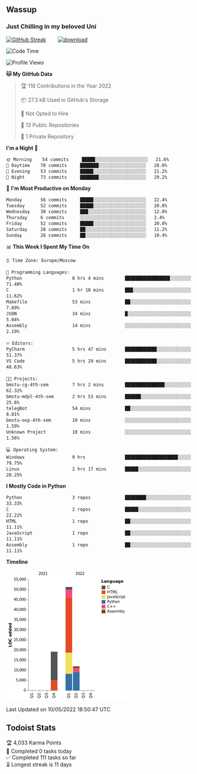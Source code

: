 ## Wassup 
### Just Chilling in my beloved Uni 

<!--
-->

[![GitHub Streak](http://github-readme-streak-stats.herokuapp.com?user=archeoss&theme=shades-of-purple&hide_border=true&date_format=j%20M%5B%20Y%5D)](https://git.io/streak-stats)&nbsp;&nbsp;&nbsp;&nbsp;&nbsp;&nbsp;&nbsp;&nbsp;[![download](https://user-images.githubusercontent.com/68448737/147796309-d8b65b1d-4dde-40d9-b03a-2b42aaa6cd43.jpeg)
](https://bmstu.ru/)

<!--START_SECTION:waka-->
![Code Time](http://img.shields.io/badge/Code%20Time-0-blue)

![Profile Views](http://img.shields.io/badge/Profile%20Views-2-blue)

**🐱 My GitHub Data** 

> 🏆 118 Contributions in the Year 2022
 > 
> 📦 27.3 kB Used in GitHub's Storage 
 > 
> 🚫 Not Opted to Hire
 > 
> 📜 13 Public Repositories 
 > 
> 🔑 1 Private Repository 
 > 
**I'm a Night 🦉** 

```text
🌞 Morning    54 commits     █████░░░░░░░░░░░░░░░░░░░░   21.6% 
🌆 Daytime    70 commits     ███████░░░░░░░░░░░░░░░░░░   28.0% 
🌃 Evening    53 commits     █████░░░░░░░░░░░░░░░░░░░░   21.2% 
🌙 Night      73 commits     ███████░░░░░░░░░░░░░░░░░░   29.2%

```
📅 **I'm Most Productive on Monday** 

```text
Monday       56 commits     █████░░░░░░░░░░░░░░░░░░░░   22.4% 
Tuesday      52 commits     █████░░░░░░░░░░░░░░░░░░░░   20.8% 
Wednesday    30 commits     ███░░░░░░░░░░░░░░░░░░░░░░   12.0% 
Thursday     6 commits      ░░░░░░░░░░░░░░░░░░░░░░░░░   2.4% 
Friday       52 commits     █████░░░░░░░░░░░░░░░░░░░░   20.8% 
Saturday     28 commits     ██░░░░░░░░░░░░░░░░░░░░░░░   11.2% 
Sunday       26 commits     ██░░░░░░░░░░░░░░░░░░░░░░░   10.4%

```


📊 **This Week I Spent My Time On** 

```text
⌚︎ Time Zone: Europe/Moscow

💬 Programming Languages: 
Python                   8 hrs 4 mins        █████████████████░░░░░░░░   71.48% 
C                        1 hr 18 mins        ███░░░░░░░░░░░░░░░░░░░░░░   11.62% 
Makefile                 53 mins             ██░░░░░░░░░░░░░░░░░░░░░░░   7.89% 
JSON                     34 mins             █░░░░░░░░░░░░░░░░░░░░░░░░   5.04% 
Assembly                 14 mins             ░░░░░░░░░░░░░░░░░░░░░░░░░   2.19%

🔥 Editors: 
PyCharm                  5 hrs 47 mins       ████████████░░░░░░░░░░░░░   51.37% 
VS Code                  5 hrs 29 mins       ████████████░░░░░░░░░░░░░   48.63%

🐱‍💻 Projects: 
bmstu-cg-4th-sem         7 hrs 2 mins        ███████████████░░░░░░░░░░   62.32% 
bmstu-mdpl-4th-sem       2 hrs 53 mins       ██████░░░░░░░░░░░░░░░░░░░   25.6% 
telegBot                 54 mins             ██░░░░░░░░░░░░░░░░░░░░░░░   8.01% 
bmstu-oop-4th-sem        10 mins             ░░░░░░░░░░░░░░░░░░░░░░░░░   1.59% 
Unknown Project          10 mins             ░░░░░░░░░░░░░░░░░░░░░░░░░   1.56%

💻 Operating System: 
Windows                  9 hrs               ████████████████████░░░░░   79.75% 
Linux                    2 hrs 17 mins       █████░░░░░░░░░░░░░░░░░░░░   20.25%

```

**I Mostly Code in Python** 

```text
Python                   3 repos             ████████░░░░░░░░░░░░░░░░░   33.33% 
C                        2 repos             █████░░░░░░░░░░░░░░░░░░░░   22.22% 
HTML                     1 repo              ██░░░░░░░░░░░░░░░░░░░░░░░   11.11% 
JavaScript               1 repo              ██░░░░░░░░░░░░░░░░░░░░░░░   11.11% 
Assembly                 1 repo              ██░░░░░░░░░░░░░░░░░░░░░░░   11.11%

```


**Timeline**

![Chart not found](https://raw.githubusercontent.com/archeoss/archeoss/master/charts/bar_graph.png) 


 Last Updated on 10/05/2022 18:50:47 UTC
<!--END_SECTION:waka-->

## Todoist Stats

<!-- TODO-IST:START -->
🏆  4,033 Karma Points           
🌸  Completed 0 tasks today           
✅  Completed 111 tasks so far           
⏳  Longest streak is 11 days
<!-- TODO-IST:END -->
